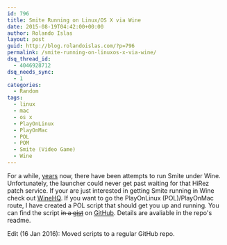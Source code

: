 ```yaml
---
id: 796
title: Smite Running on Linux/OS X via Wine
date: 2015-08-19T04:42:00+00:00
author: Rolando Islas
layout: post
guid: http://blog.rolandoislas.com/?p=796
permalink: /smite-running-on-linuxos-x-via-wine/
dsq_thread_id:
  - 4046928712
dsq_needs_sync:
  - 1
categories:
  - Random
tags:
  - linux
  - mac
  - os x
  - PlayOnLinux
  - PlayOnMac
  - POL
  - POM
  - Smite (Video Game)
  - Wine
---
```

For a while, [years] now, there have been attempts to run Smite under Wine. Unfortunately, the 
launcher could never get past waiting for that HiRez patch service. If your are just interested in 
getting Smite running in Wine check out [WineHQ]. If you want to go the PlayOnLinux 
(POL)/PlayOnMac route, I have created a POL script that should get you up and running. You can 
find the script ~~in a [gist]~~ on [GitHub]. Details are avaliable in the repo's readme.

Edit (16 Jan 2016): Moved scripts to a regular GitHub repo.

[years]: https://appdb.winehq.org/objectManager.php?sClass=version&iId=27920
[WineHQ]: https://appdb.winehq.org/objectManager.php?sClass=version&iId=31936
[gist]: https://gist.github.com/rolandoislas/92edb90a9b130ca076d1
[GitHub]: https://github.com/rolandoislas/SmiteInstallScriptPOL
